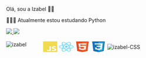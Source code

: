 Olá, sou a Izabel 🖖🏽

🧑🏿‍💻 Atualmente estou estudando Python

 <div>
  <a href="https://github.com/izabelsoares">
  <img height="165em" src="https://github-readme-stats.vercel.app/api?username=izabelsoares&show_icons=true&theme=dracula&include_all_commits=true&count_private=true"/>
  <img height="165em" src="https://github-readme-stats.vercel.app/api/top-langs/?username=izabelsoares&layout=compact&langs_count=7&theme=dracula"/>
</div>
  <div style="display: inline-block"><br>
  <img align="center" alt="izabel-Js" height="30" width="40" src="https://raw.githubusercontent.com/devicons/devicon/master/icons/javascript/javascript-plain.svg">
  <img align="center" alt="izabel-React" height="30" width="40" src="https://raw.githubusercontent.com/devicons/devicon/master/icons/react/react-original.svg">
  <img align="center" alt="izabel-HTML" height="30" width="40" src="https://raw.githubusercontent.com/devicons/devicon/master/icons/html5/html5-original.svg">
  <img align="center" alt="izabel-CSS" height="30" width="40" src="https://raw.githubusercontent.com/devicons/devicon/master/icons/css3/css3-original.svg">
    <img align="center" alt="izabel-CSS" height="30" width="30" src="https://raw.githubusercontent.com/jmnote/z-icons/master/svg/python.svg">
  <img align="left" alt="izabel" src="https://camo.githubusercontent.com/bfe24c7f7db9b843e8602869974fe2d022441bb5583749ae2f84a85983fa52d4/68747470733a2f2f6d656469612e74656e6f722e636f6d2f696d616765732f37646234656161336534373237326338653538656530313866633339306237642f74656e6f722e676966" height="100" width="100">
</div>
 
